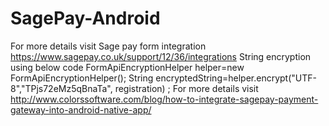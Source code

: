 # SagePay-Android
For more details visit Sage pay form integration https://www.sagepay.co.uk/support/12/36/integrations
String encryption using below code 
           FormApiEncryptionHelper helper=new FormApiEncryptionHelper();
           String encryptedString=helper.encrypt("UTF-8","TPjs72eMz5qBnaTa", registration) ;
For more details visit  http://www.colorssoftware.com/blog/how-to-integrate-sagepay-payment-gateway-into-android-native-app/           
